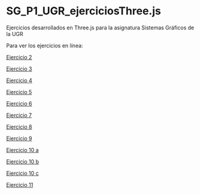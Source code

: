 # SG_P1_UGR_ejerciciosThree.js
Ejercicios desarrollados en Three.js para la asignatura Sistemas Gráficos de la UGR

Para ver los ejercicios en línea:

[Ejercicio 2](https://marinahbau.github.io/SG_P1_UGR_ejerciciosThree.js/ejercicio_2/index.html)

[Ejercicio 3](https://marinahbau.github.io/SG_P1_UGR_ejerciciosThree.js/ejercicio_3/index.html)

[Ejercicio 4](https://marinahbau.github.io/SG_P1_UGR_ejerciciosThree.js/ejercicio_4/index.html)

[Ejercicio 5](https://marinahbau.github.io/SG_P1_UGR_ejerciciosThree.js/ejercicio_5/index.html)

[Ejercicio 6](https://marinahbau.github.io/SG_P1_UGR_ejerciciosThree.js/ejercicio_6/index.html)

[Ejercicio 7](https://marinahbau.github.io/SG_P1_UGR_ejerciciosThree.js/ejercicio_7/index.html)

[Ejercicio 8](https://marinahbau.github.io/SG_P1_UGR_ejerciciosThree.js/ejercicio_8/index.html)

[Ejercicio 9](https://marinahbau.github.io/SG_P1_UGR_ejerciciosThree.js/ejercicio_9/index.html)

[Ejercicio 10 a](https://marinahbau.github.io/SG_P1_UGR_ejerciciosThree.js/ejercicio_10_a/index.html)

[Ejercicio 10 b](https://marinahbau.github.io/SG_P1_UGR_ejerciciosThree.js/ejercicio_10_b/index.html)

[Ejercicio 10 c](https://marinahbau.github.io/SG_P1_UGR_ejerciciosThree.js/ejercicio_10_c/index.html)

[Ejercicio 11](https://marinahbau.github.io/SG_P1_UGR_ejerciciosThree.js/ejercicio_11/index.html)

